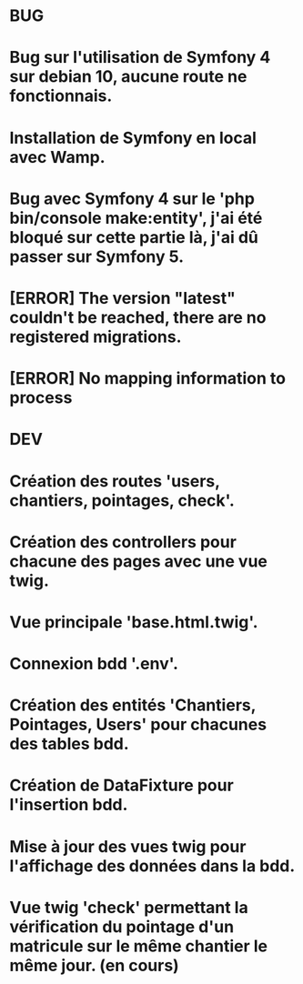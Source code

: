 # BUG

# Bug sur l'utilisation de Symfony 4 sur debian 10, aucune route ne fonctionnais.
# Installation de Symfony en local avec Wamp.
# Bug avec Symfony 4 sur le 'php bin/console make:entity', j'ai été bloqué sur cette partie là, j'ai dû passer sur Symfony 5.
# [ERROR] The version "latest" couldn't be reached, there are no registered migrations.
# [ERROR] No mapping information to process

# DEV

# Création des routes 'users, chantiers, pointages, check'.
# Création des controllers pour chacune des pages avec une vue twig.
# Vue principale 'base.html.twig'.
# Connexion bdd '.env'.
# Création des entités 'Chantiers, Pointages, Users' pour chacunes des tables bdd.
# Création de DataFixture pour l'insertion bdd.
# Mise à jour des vues twig pour l'affichage des données dans la bdd.
# Vue twig 'check' permettant la vérification du pointage d'un matricule sur le même chantier le même jour. (en cours)
